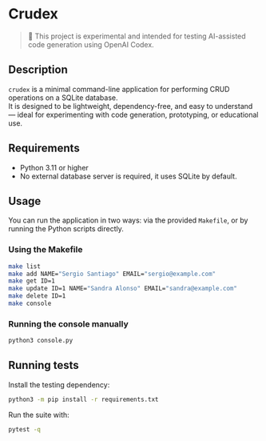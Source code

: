 # Crudex
> 🧪 This project is experimental and intended for testing AI-assisted code generation using OpenAI Codex.  

## Description

`crudex` is a minimal command-line application for performing CRUD operations on a SQLite database.  
It is designed to be lightweight, dependency-free, and easy to understand — ideal for experimenting with code generation, prototyping, or educational use.

## Requirements

- Python 3.11 or higher  
- No external database server is required, it uses SQLite by default.

## Usage

You can run the application in two ways: via the provided `Makefile`, or by running the Python scripts directly.

### Using the Makefile

```bash
make list
make add NAME="Sergio Santiago" EMAIL="sergio@example.com"
make get ID=1
make update ID=1 NAME="Sandra Alonso" EMAIL="sandra@example.com"
make delete ID=1
make console
```

### Running the console manually

```bash
python3 console.py
```

## Running tests

Install the testing dependency:

```bash
python3 -m pip install -r requirements.txt
```

Run the suite with:

```bash
pytest -q
```
